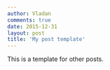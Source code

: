 ```yaml
---
author: Vladan
comments: true
date: 2015-12-31
layout: post
title: 'My post template'
---
```

This is a template for other posts.
